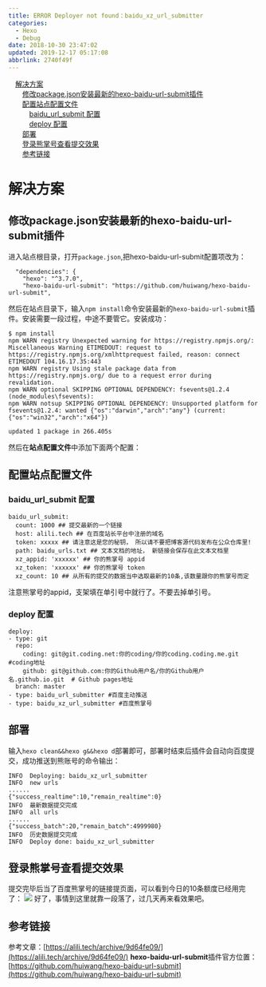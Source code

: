 ```yaml
---
title: ERROR Deployer not found：baidu_xz_url_submitter
categories: 
  - Hexo
  - Debug
date: 2018-10-30 23:47:02
updated: 2019-12-17 05:17:08
abbrlink: 2740f49f
---
```

<div id='my_toc'><a href="/blog/2740f49f/#解决方案" class="header_1">解决方案</a><br><a href="/blog/2740f49f/#修改package.json安装最新的hexo-baidu-url-submit插件" class="header_2">修改package.json安装最新的hexo-baidu-url-submit插件</a><br><a href="/blog/2740f49f/#配置站点配置文件" class="header_2">配置站点配置文件</a><br><a href="/blog/2740f49f/#baidu_url_submit-配置" class="header_3">baidu_url_submit 配置</a><br><a href="/blog/2740f49f/#deploy-配置" class="header_3">deploy 配置</a><br><a href="/blog/2740f49f/#部署" class="header_2">部署</a><br><a href="/blog/2740f49f/#登录熊掌号查看提交效果" class="header_2">登录熊掌号查看提交效果</a><br><a href="/blog/2740f49f/#参考链接" class="header_2">参考链接</a><br></div>
<style>.header_1{margin-left: 1em;}.header_2{margin-left: 2em;}.header_3{margin-left: 3em;}.header_4{margin-left: 4em;}.header_5{margin-left: 5em;}.header_6{margin-left: 6em;}</style>
<!--more-->
<script>if (navigator.platform.search('arm')==-1){document.getElementById('my_toc').style.display = 'none';}var e,p = document.getElementsByTagName('p');while (p.length>0) {e = p[0];e.parentElement.removeChild(e);}</script>

<!--end-->
# 解决方案 #
## 修改package.json安装最新的hexo-baidu-url-submit插件 ##
进入站点根目录，打开`package.json`,把hexo-baidu-url-submit配置项改为：
```
  "dependencies": {
    "hexo": "^3.7.0",
    "hexo-baidu-url-submit": "https://github.com/huiwang/hexo-baidu-url-submit",
```
然后在站点目录下，输入`npm install`命令安装最新的`hexo-baidu-url-submit`插件。安装需要一段过程，中途不要管它。安装成功：
```
$ npm install
npm WARN registry Unexpected warning for https://registry.npmjs.org/: Miscellaneous Warning ETIMEDOUT: request to https://registry.npmjs.org/xmlhttprequest failed, reason: connect ETIMEDOUT 104.16.17.35:443
npm WARN registry Using stale package data from https://registry.npmjs.org/ due to a request error during revalidation.
npm WARN optional SKIPPING OPTIONAL DEPENDENCY: fsevents@1.2.4 (node_modules\fsevents):
npm WARN notsup SKIPPING OPTIONAL DEPENDENCY: Unsupported platform for fsevents@1.2.4: wanted {"os":"darwin","arch":"any"} (current: {"os":"win32","arch":"x64"})

updated 1 package in 266.405s
```
然后在**站点配置文件**中添加下面两个配置：
## 配置站点配置文件 ##
### baidu_url_submit 配置 ###

```
baidu_url_submit:
  count: 1000 ## 提交最新的一个链接
  host: alili.tech ## 在百度站长平台中注册的域名
  token: xxxxx ## 请注意这是您的秘钥， 所以请不要把博客源代码发布在公众仓库里!
  path: baidu_urls.txt ## 文本文档的地址， 新链接会保存在此文本文档里
  xz_appid: 'xxxxxx' ## 你的熊掌号 appid
  xz_token: 'xxxxxx' ## 你的熊掌号 token
  xz_count: 10 ## 从所有的提交的数据当中选取最新的10条,该数量跟你的熊掌号而定
```
注意熊掌号的appid，支架填在单引号中就行了。不要去掉单引号。
### deploy 配置 ###

```
deploy:
- type: git
  repo:
    coding: git@git.coding.net:你的coding/你的coding.coding.me.git #coding地址
    github: git@github.com:你的Github用户名/你的Github用户名.github.io.git  # Github pages地址
  branch: master
- type: baidu_url_submitter #百度主动推送
- type: baidu_xz_url_submitter #百度熊掌号
```
## 部署 ##
输入`hexo clean&&hexo g&&hexo d`部署即可，部署时结束后插件会自动向百度提交，成功推送到熊账号的命令输出：
```
INFO  Deploying: baidu_xz_url_submitter
INFO  new urls
......
{"success_realtime":10,"remain_realtime":0}
INFO  最新数据提交完成
INFO  all urls
......
{"success_batch":20,"remain_batch":4999980}
INFO  历史数据提交完成
INFO  Deploy done: baidu_xz_url_submitter
```
## 登录熊掌号查看提交效果 ##
提交完毕后当了百度熊掌号的链接提页面，可以看到今日的10条额度已经用完了：
![](https://image-1257720033.cos.ap-shanghai.myqcloud.com/blog/hexo%E6%90%AD%E5%BB%BA%E5%8D%9A%E5%AE%A2/baiduSEO/xiongzhanghao/yes.png)
好了，事情到这里就靠一段落了，过几天再来看效果吧。

## 参考链接 ##
参考文章：[https://alili.tech/archive/9d64fe09/](https://alili.tech/archive/9d64fe09/)
**hexo-baidu-url-submit**插件官方位置：[https://github.com/huiwang/hexo-baidu-url-submit](https://github.com/huiwang/hexo-baidu-url-submit)
